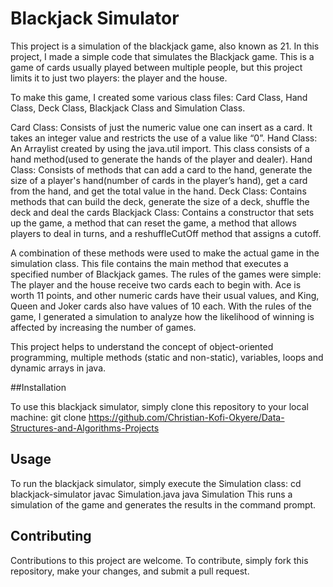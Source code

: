 # Blackjack Simulator

This project is a simulation of the blackjack game, also known as 21. In this project, I made a simple code that simulates the Blackjack game. This is a game of cards usually played between multiple people, but this project limits it to just two players: the player and the house. 

To make this game, I created some various class files: Card Class, Hand Class, Deck Class, Blackjack Class and Simulation Class. 

Card Class: Consists of just the numeric value one can insert as a card. It takes an integer
value and restricts the use of a value like “0”.
Hand Class: An Arraylist created by using the java.util import. This class consists of a hand method(used to generate the hands of the player and dealer).
Hand Class: Consists of methods that can add a card to the hand, generate the size of a player's hand(number of cards in the player’s hand), get a card from the hand, and get
the total value in the hand.
Deck Class: Contains methods that can build the deck, generate the size of a deck, shuffle the deck and deal the cards
Blackjack Class: Contains a constructor that sets up the game, a method that can reset the game, a method that allows players to deal in turns, and a reshuffleCutOff method that assigns a cutoff.

A combination of these methods were used to make the actual game in the simulation class. This file contains the main method that executes a specified number of Blackjack games. The rules of the games were simple: The player and the house receive two cards each to begin with. Ace is worth 11 points, and other numeric cards have their usual values, and King, Queen and Joker cards also have values of 10 each. With the rules of the game, I generated a simulation to analyze how the likelihood of winning is affected by increasing the number of games.

This project helps to understand the concept of object-oriented programming, multiple methods (static and non-static), variables, loops and dynamic arrays in java.

##Installation

To use this blackjack simulator, simply clone this repository to your local machine:
git clone https://github.com/Christian-Kofi-Okyere/Data-Structures-and-Algorithms-Projects

## Usage

To run the blackjack simulator, simply execute the Simulation class:
cd blackjack-simulator
javac Simulation.java
java Simulation
This runs a simulation of the game and generates the results in the command prompt.

## Contributing

Contributions to this project are welcome. To contribute, simply fork this repository, make your changes, and submit a pull request.
